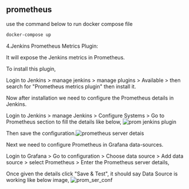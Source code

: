## prometheus
use the command below to run docker compose file
```bash
docker-compose up
```

4.Jenkins Prometheus Metrics Plugin:

It will expose the Jenkins metrics in Prometheus.

To install this plugin,

Login to Jenkins > manage jenkins > manage plugins >  Available > then search for "Prometheus metrics plugin"  then install it.

Now after installation we need to configure the Prometheus details in Jenkins.

Login to Jenkins > manage Jenkins > Configure Systems > Go to Prometheus section to fill the details like below,
![prom jenkins plugin](https://github.com/xxSURIxx/prometheus/assets/143709408/b7840cd0-fca8-4408-a245-e0059acf4ba7)



Then save the configuration.![prometheus server detais](https://github.com/xxSURIxx/prometheus/assets/143709408/0304befd-6379-415e-bc70-b647409fd340)


Next we need to configure Prometheus in Grafana data-sources.

Login to Grafana > Go to configuration > Choose data source > Add data source > select Prometheus > Enter the Prometheus server details,

Once given the details click "Save & Test", it should say Data Source is working like below image,
![prom_ser_conf](https://github.com/xxSURIxx/prometheus/assets/143709408/e2721cef-d441-4be2-8637-01227b6a9735)


